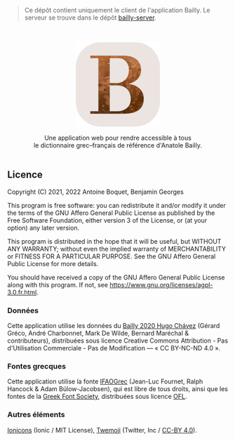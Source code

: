 > Ce dépôt contient uniquement le client de l'application Bailly. Le serveur se trouve dans le dépôt [bailly-server](https://github.com/antoineboquet/bailly-server).

<p align="center">
  <br><br><img width="192" height="192" src="public/img/icons/android-chrome-192x192.png">
</p>

<p align="center">
  Une application web pour rendre accessible à tous<br>
  le dictionnaire grec–français de référence d'Anatole Bailly.<br><br>
</p>

## Licence

Copyright (C) 2021, 2022  Antoine Boquet, Benjamin Georges

This program is free software: you can redistribute it and/or modify
it under the terms of the GNU Affero General Public License as published by
the Free Software Foundation, either version 3 of the License, or
(at your option) any later version.

This program is distributed in the hope that it will be useful,
but WITHOUT ANY WARRANTY; without even the implied warranty of
MERCHANTABILITY or FITNESS FOR A PARTICULAR PURPOSE.  See the
GNU Affero General Public License for more details.

You should have received a copy of the GNU Affero General Public License
along with this program.  If not, see https://www.gnu.org/licenses/agpl-3.0.fr.html.

### Données

Cette application utilise les données du [Bailly 2020 Hugo Chávez](http://gerardgreco.free.fr/spip.php?article52) (Gérard Gréco, André Charbonnet, Mark De Wilde, Bernard Maréchal & contributeurs), distribuées sous licence Creative Commons Attribution - Pas d'Utilisation Commerciale - Pas de Modification — « CC BY-NC-ND 4.0 ».

### Fontes grecques

Cette application utilise la fonte [IFAOGrec](https://www.ifao.egnet.net/publications/outils/polices/#grec) (Jean-Luc Fournet, Ralph Hancock & Adam Bülow-Jacobsen), qui est libre de tous droits, ainsi que les fontes de la [Greek Font Society](https://www.greekfontsociety-gfs.gr/), distribuées sous licence [OFL](https://scripts.sil.org/cms/scripts/page.php?item_id=OFL_web).

### Autres éléments

[Ionicons](https://ionic.io/ionicons) (Ionic / MIT License), [Twemoji](https://twemoji.twitter.com/) (Twitter, Inc / [CC-BY 4.0](https://creativecommons.org/licenses/by/4.0/)).
